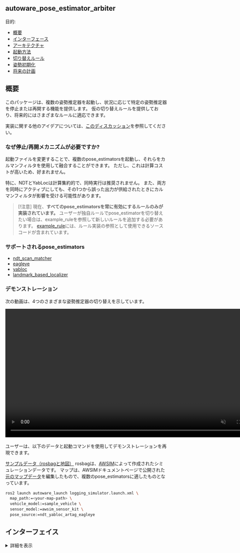 ## autoware_pose_estimator_arbiter

目的:

- [概要](#概要)
- [インターフェース](#インターフェース)
- [アーキテクチャ](#アーキテクチャ)
- [起動方法](#起動方法)
- [切り替えルール](#切り替えルール)
- [姿勢初期化](#姿勢初期化)
- [将来の計画](#将来の計画)

## 概要

このパッケージは、複数の姿勢推定器を起動し、状況に応じて特定の姿勢推定器を停止または再開する機能を提供します。
仮の切り替えルールを提供しており、将来的にはさまざまなルールに適応できます。

実装に関する他のアイデアについては、[このディスカッション](https://github.com/orgs/autowarefoundation/discussions/3878)を参照してください。

### なぜ停止/再開メカニズムが必要ですか?

起動ファイルを変更することで、複数のpose_estimatorsを起動し、それらをカルマンフィルタを使用して融合することができます。
ただし、これは計算コストが高いため、好まれません。

特に、NDTとYabLocは計算集約的で、同時実行は推奨されません。
また、両方を同時にアクティブにしても、その1つから誤った出力が供給されたときにカルマンフィルタが影響を受ける可能性があります。

> [!注意]
> 現在、**すべてのpose_estimatorsを常に有効にするルールのみが実装されています。**
> ユーザーが独自ルールでpose_estimatorを切り替えたい場合は、example_ruleを参照して新しいルールを追加する必要があります。
> [example_rule](example_rule/README.md)には、ルール実装の参照として使用できるソースコードが含まれています。

### サポートされるpose_estimators

- [ndt_scan_matcher](https://github.com/autowarefoundation/autoware.universe/tree/main/localization/autoware_ndt_scan_matcher)
- [eagleye](https://autowarefoundation.github.io/autoware-documentation/main/how-to-guides/integrating-autoware/launch-autoware/localization/eagleye/)
- [yabloc](https://github.com/autowarefoundation/autoware.universe/tree/main/localization/yabloc)
- [landmark_based_localizer](https://github.com/autowarefoundation/autoware.universe/tree/main/localization/autoware_landmark_based_localizer)

### デモンストレーション

次の動画は、4つのさまざまな姿勢推定器の切り替えを示しています。

<div><video controls src="https://github.com/autowarefoundation/autoware.universe/assets/24854875/d4d48be4-748e-4ffc-bde2-d498911ed3a1" muted="false" width="800"></video></div>

ユーザーは、以下のデータと起動コマンドを使用してデモンストレーションを再現できます。

[サンプルデータ（rosbagと地図）](https://drive.google.com/file/d/1ZNlkyCtwe04iKFREdeZ5xuMU_jWpwM3W/view)
rosbagは、[AWSIM](https://tier4.github.io/AWSIM/)によって作成されたシミュレーションデータです。
マップは、AWSIMドキュメントページで公開された[元のマップデータ](https://github.com/tier4/AWSIM/releases/download/v1.1.0/nishishinjuku_autoware_map.zip)を編集したもので、複数のpose_estimatorsに適したものとなっています。


```bash
ros2 launch autoware_launch logging_simulator.launch.xml \
  map_path:=<your-map-path> \
  vehicle_model:=sample_vehicle \
  sensor_model:=awsim_sensor_kit \
  pose_source:=ndt_yabloc_artag_eagleye
```

## インターフェイス

<details>
<summary>詳細を表示</summary>

### パラメータ

パラメータはありません。

### サービス

| 名称             | 種別                            | 説明                     |
| ---------------- | ------------------------------- | ------------------------------- |
| `/config_logger` | logging_demo::srv::ConfigLogger | ログレベルを変更するサービス |

### クライント

- ROS service: /planning/get_trajectory_status
- ROS topic: /planning/status


| 名称                  | タイプ                  | 説明                       |
| --------------------- | --------------------- | --------------------------------- |
| `/yabloc_suspend_srv` | `std_srv::srv::SetBool` | yablocを停止または再起動するためのサービス |

### サブスクリプション

ポーズ推定器アービトレーション用:

| 名前 | 種類 | 説明 |
|---|---|---|
| `/input/artag/image` | sensor_msgs::msg::Image | ArTag入力 |
| `/input/yabloc/image` | sensor_msgs::msg::Image | YabLoc入力 |
| `/input/eagleye/pose_with_covariance` | geometry_msgs::msg::PoseWithCovarianceStamped | Eagleye出力 |
| `/input/ndt/pointcloud` | sensor_msgs::msg::PointCloud2 | NDT入力 |

**切り替えルール：**

| 名称                          | タイプ                                                         | 説明                       |
| ----------------------------- | ------------------------------------------------------------ | --------------------------------- |
| `/input/vector_map`           | autoware_map_msgs::msg::LaneletMapBin                        | vector map                        |
| `/input/pose_with_covariance` | geometry_msgs::msg::PoseWithCovarianceStamped                | localization final output         |
| `/input/initialization_state` | autoware_adapi_v1_msgs::msg::LocalizationInitializationState | localization initialization state |

### 論文

'post resampling` 推定器は、[確率ロボティクス](https://www.cs.ox.ac.uk/people/kyprianos.kourousis/pub/rothnie2012kld.pdf)に説明があります。

| 名前                                 | タイプ                                        | 説明                                                  |
| ------------------------------------- | ------------------------------------------- | ---------------------------------------------------------- |
| `/output/artag/image`                  | sensor_msgs::msg::Image                     | リレーされた ArTag 入力                                    |
| `/output/yabloc/image`                 | sensor_msgs::msg::Image                     | リレーされた YabLoc 入力                                 |
| `/output/eagleye/pose_with_covariance` | geometry_msgs::msg::PoseWithCovarianceStamped | リレーされた Eagleye 出力                                 |
| `/output/ndt/pointcloud`               | sensor_msgs::msg::PointCloud2                 | リレーされた NDT 入力                                  |
| `/output/debug/marker_array`           | visualization_msgs::msg::MarkerArray          | [デバッグトピック] 視覚化のためのすべて                    |
| `/output/debug/string`                 | visualization_msgs::msg::MarkerArray          | [デバッグトピック] 現在の状態などのデバッグ情報          |

```markdown
## トラブルシューティング

動作しないと思われる場合は、以下の方法で追加情報を取得できます。

> [!TIP]
```


> ```bash
> ros2 service call /localization/autoware_pose_estimator_arbiter/config_logger logging_demo/srv/ConfigLogger \
>   '{logger_name: localization.autoware_pose_estimator_arbiter, level: debug}'
> ```

## アーキテクチャ

<details>
<summary>詳細を表示する</summary>

### 1つのポーズ推定器の実行の場合

各 `pose_estimator` が単独で実行されるとき、このパッケージは何もしません。
次の図は、NDT、YabLoc Eagleye、AR-Tagが独立して実行されるときのノード構成を示しています。

<img src="./media/single_pose_estimator.drawio.svg" alt="drawing" width="600"/>

### 複数のポーズ推定器の実行の場合

複数の `pose_estimator` を実行すると、`autoware_pose_estimator_arbiter` が実行されます。
これには、各 `pose_estimator` に対応する **切り替えルール** と **ストッパー** が含まれます。

- ストッパーは、入出力を中継したり、中断サービスを要求したりして、`pose_estimator` のアクティビティを制御します。
- 切り替えルールは、使用する `pose_estimator` を決定します。

インスタンス化するストッパーと切り替えルールは、スタートアップ時のランタイム引数によって異なります。

次の図は、すべての `pose_estimator` が同時に実行されるときのノード構成を示しています。

<img src="./media/architecture.drawio.svg" alt="drawing" width="800"/>

- **NDT**

NDT ストッパーは、ポイントクラウドプリプロセッサの前面にあるトピックを中継します。

- **YabLoc**

YabLoc ストッパーは、画像プリプロセッサのフロントエンドにある入力画像トピックを中継します。
YabLoc には、タイマーで動作する粒子フィルタプロセスが含まれており、画像トピックがストリーミングされていない場合でも、粒子の予測プロセスは引き続き動作します。
これを解決するために、YabLoc ストッパーには、YabLoc を明示的に停止および再開するためのサービスクライアントもあります。

- **Eagleye**

Eagleye ストッパーは、Eagleye の推定処理のバックエンドにある Eagleye の出力ポーズトピックを中継します。
Eagleye は内部で時系列処理を実行するため、入力ストリームを停止できません。
さらに、Eagleye の推定プロセスは継続的に実行しても大きな負荷をかけずに済むほど軽量であるため、リレーはバックエンドに挿入されます。

- **ArTag**

ArTag ストッパーは、ランドマークローカルライザの前面にある画像トピックを中継します。

</details>

## 起動方法

<details>
<summary>詳細を表示する</summary>

ユーザーは、ランタイム引数 `pose_source` としてアンダースコアで連結された `pose_estimator` 名を指定することで、目的の `pose_estimator` を起動できます。
</details>


```bash
ros2 launch autoware_launch logging_simulator.launch.xml \
  map_path:=<your-map-path> \
  vehicle_model:=sample_vehicle \
  sensor_model:=awsim_sensor_kit \
  pose_source:=ndt_yabloc_artag_eagleye
```

たとえ `pose_source` に想定外の文字列が含まれていても、適切にフィルタリングされます。
詳細は以下の表を参照してください。

| 与えられたランタイム引数 | 解析された autoware_pose_estimator_arbiter のパラメータ (pose_sources) |
| ----------------------- | ----------------------------------------------------------------- |
| `pose_source:=ndt` | `["ndt"]` |
| `pose_source:=nan` | `[]` |
| `pose_source:=yabloc_ndt` | `["ndt","yabloc"]` |
| `pose_source:=yabloc_ndt_ndt_ndt` | `["ndt","yabloc"]` |
| `pose_source:=ndt_yabloc_eagleye` | `["ndt","yabloc","eagleye"]` |
| `pose_source:=ndt_yabloc_nan_eagleye_artag` | `["ndt","yabloc","eagleye","artag"]` |

## 切り替えルール

<details>
<summary>詳細を表示</summary>

現在は、**1 つのルール** (`enable_all_rule`) のみ実装されています。将来は、複数のルールを実装する予定であり、ユーザーはルールを選択できるようになります。

> [!TIP]
> ルールを拡張するためのプリセットがあります。ルールを拡張する場合は、[example_rule](./example_rule/README.md) を参照してください。

### すべて有効にするルール

これはデフォルトかつ最も簡単なルールです。このルールは、現在の状態に関係なくすべての pose_estimators を有効にします。


```mermaid
flowchart LR
  A{ }
  A --whatever --> _A[enable all pose_estimators]
```

## 姿勢初期化

複数の pose_estimators を使用する場合、`pose_initializer` に渡されるパラメータを適切に調整する必要があります。

<details>
<summary>クリックで詳細を表示</summary>

次の表は、run time 引数 "pose_source" に基づいており、初期姿勢推定法の種類と pose_initialization ノードに提供する必要があるパラメータを示しています。アプリケーションを複雑にしすぎないように、NDT が使用可能な場合は常に NDT が使用されるように優先順位が設定されています。（pose_initializer は `ndt_enabled` と `yabloc_enabled` が両方 `true` の場合にのみ NDT ベースの初期姿勢推定を実行します）。

この表の使い方は、3 つの観点から説明されています。

- **Autoware ユーザー:** Autoware ユーザーはこの表を参照する必要はありません。姿勢推定器の必要な組み合わせを指定するだけで、適切なパラメータが pose_initializer に自動的に提供されます。
- **Autoware 開発者:** Autoware 開発者は、どのパラメータが割り当てられているかを知るためにこの表を参照できます。
- **新しい姿勢推定器の切り替えを実装している開発者:** 開発者はこの表を拡張し、適切なパラメータを pose_initializer に割り当てる必要があります。
</details>

|         `pose_source`         |    `invoked initialization method`    |         `ndt_enabled`         |         `yabloc_enabled`         |         `gnss_enabled`         |          `sub_gnss_pose_cov`           |
| :-------------------------: | :------------------------------------: | :--------------------------: | :----------------------------: | :--------------------------: | :----------------------------------------: |
|             `ndt`             |             `ndt`             |           `true`            |           `false`            |           `true`            |    `/sensing/gnss/pose_with_covariance`    |
|           `yabloc`            |           `yabloc`            |           `false`           |           `true`             |           `true`            |    `/sensing/gnss/pose_with_covariance`    |
|           `eagleye`           |           `vehicle needs run for a while` |           `false`           |           `false`            |           `true`            | `/localization/pose_estimator/eagleye/...` |
|            `artag`            |         `2D Pose Estimate (RViz)`         |           `false`           |           `false`            |           `true`            |    `/sensing/gnss/pose_with_covariance`    |
|         `ndt`, `yabloc`         |             `ndt`             |           `true`            |           `true`             |           `true`            |    `/sensing/gnss/pose_with_covariance`    |
|        `ndt`, `eagleye`         |             `ndt`             |           `true`            |           `false`            |           `true`            |    `/sensing/gnss/pose_with_covariance`    |
|         `ndt`, `artag`          |             `ndt`             |           `true`            |           `false`            |           `true`            |    `/sensing/gnss/pose_with_covariance`    |
|       `yabloc`, `eagleye`       |           `yabloc`            |           `false`           |           `true`             |           `true`            |    `/sensing/gnss/pose_with_covariance`    |
|        `yabloc`, `artag`        |           `yabloc`            |           `false`           |           `true`             |           `true`            |    `/sensing/gnss/pose_with_covariance`    |
|       `eagleye`, `artag`        |           `vehicle needs run for a while` |           `false`           |           `false`            |           `true`            | `/localization/pose_estimator/eagleye/pose...` |
|    `ndt`, `yabloc`, `eagleye`     |             `ndt`             |           `true`            |           `true`             |           `true`            |    `/sensing/gnss/pose_with_covariance`    |
|     `ndt`, `eagleye`, `artag`     |             `ndt`             |           `true`            |           `false`            |           `true`            |    `/sensing/gnss/pose_with_covariance`    |
|   `yabloc`, `eagleye`, `artag`    |           `yabloc`            |           `false`           |           `true`             |           `true`            |    `/sensing/gnss/pose_with_covariance`    |
| `ndt`, `yabloc`, `eagleye`, `artag` |             `ndt`             |           `true`            |           `true`             |           `true`            |    `/sensing/gnss/pose_with_covariance`    |

## 今後の予定

<details>
<summary>詳細を表示</summary>

### 漸次切り替え

将来、このパッケージは単なるオン/オフ切り替えだけでなく、50% NDT と 50% YabLoc などの低周波動作のためのメカニズムを提供します。

### 今後追加される pose_estimator のストッパー

基本的な戦略は、その pose_estimator の入力または出力トピックを中継することでオン/オフ切り替えを実現することです。
pose_estimator が大量の計算を伴う時系列処理を含む場合、トピックの中継だけでポーズと再開をすることは不可能です。

そのような場合、一般的に適用可能な解決策はないかもしれませんが、以下の方法が役立つ可能性があります。

1. YabLoc の場合に見られるように、時系列処理を完全に停止して**再初期化**します。
2. `localization/kinematic_state` を subscribe して**状態を更新し続けます**。これにより、推定が中断しないようにします（アクティブな pose_estimator の出力に依存します）。
3. 複数の pose_estimator は、その特定の pose_estimator を**サポートしません**。

この問題は複数の pose_estimator を実現するための根本的な問題であることに注意してください。この場合に提案されたアーキテクチャに関係なく発生します。

</details>

